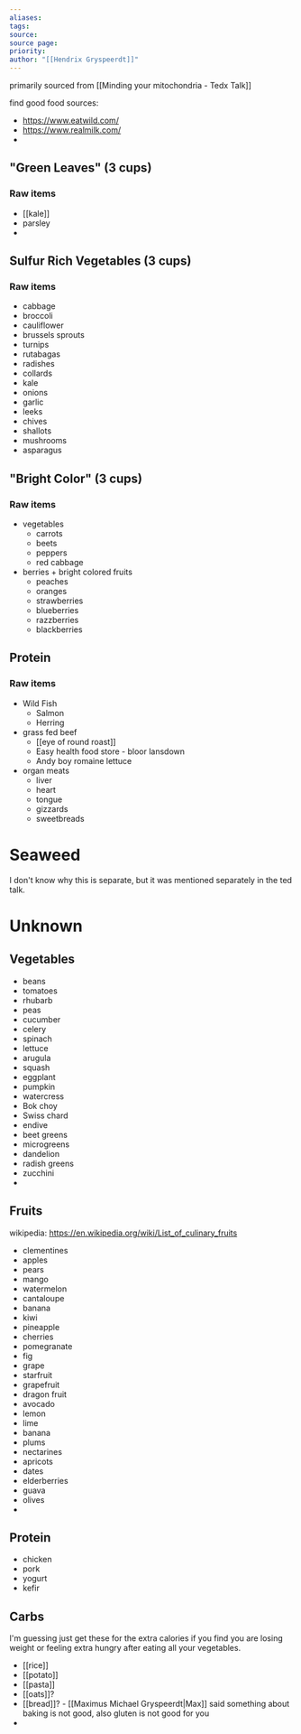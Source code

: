 ```yaml
---
aliases: 
tags: 
source: 
source page: 
priority: 
author: "[[Hendrix Gryspeerdt]]"
---
```

primarily sourced from [[Minding your mitochondria - Tedx Talk]]

find good food sources:
- https://www.eatwild.com/
- https://www.realmilk.com/
- 

## "Green Leaves" (3 cups)
### Raw items
- [[kale]]
- parsley
- 

## Sulfur Rich Vegetables (3 cups)
### Raw items
- cabbage
- broccoli
- cauliflower
- brussels sprouts
- turnips
- rutabagas
- radishes
- collards
- kale
- onions
- garlic
- leeks
- chives
- shallots
- mushrooms
- asparagus
## "Bright Color" (3 cups)
### Raw items
- vegetables
    - carrots
    - beets
    - peppers
    - red cabbage
- berries + bright colored fruits
    - peaches
    - oranges
    - strawberries
    - blueberries
    - razzberries
    - blackberries
## Protein
### Raw items
- Wild Fish
    - Salmon
    - Herring
- grass fed beef
    - [[eye of round roast]]
    - Easy health food store - bloor lansdown
    - Andy boy romaine lettuce
- organ meats
    - liver
    - heart
    - tongue
    - gizzards
    - sweetbreads
# Seaweed
I don't know why this is separate, but it was mentioned separately in the ted talk.

# Unknown
## Vegetables
- beans
- tomatoes
- rhubarb
- peas
- cucumber
- celery
- spinach
- lettuce
- arugula
- squash
- eggplant
- pumpkin
- watercress
- Bok choy
- Swiss chard
- endive
- beet greens
- microgreens
- dandelion
- radish greens
- zucchini
- 
## Fruits
wikipedia: https://en.wikipedia.org/wiki/List_of_culinary_fruits

- clementines
- apples
- pears
- mango
- watermelon
- cantaloupe
- banana
- kiwi
- pineapple
- cherries
- pomegranate
- fig
- grape
- starfruit
- grapefruit
- dragon fruit
- avocado
- lemon
- lime
- banana
- plums
- nectarines
- apricots
- dates
- elderberries
- guava
- olives
- 
## Protein
- chicken
- pork
- yogurt
- kefir

## Carbs
I'm guessing just get these for the extra calories if you find you are losing weight or feeling extra hungry after eating all your vegetables.
- [[rice]]
- [[potato]]
- [[pasta]]
- [[oats]]?
- [[bread]]? - [[Maximus Michael Gryspeerdt|Max]] said something about baking is not good, also gluten is not good for you
- 